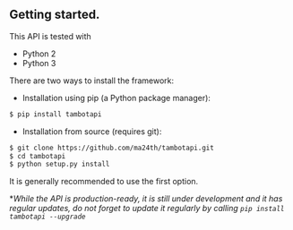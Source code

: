 ## Getting started.

This API is tested with

* Python 2 
* Python 3

There are two ways to install the framework:

* Installation using pip (a Python package manager):

```bash
$ pip install tambotapi
```
* Installation from source (requires git):

```bash
$ git clone https://github.com/ma24th/tambotapi.git
$ cd tambotapi
$ python setup.py install
```

It is generally recommended to use the first option.

**While the API is production-ready, it is still under development and it has regular updates, do not forget to update it regularly by calling `pip install tambotapi --upgrade`*
